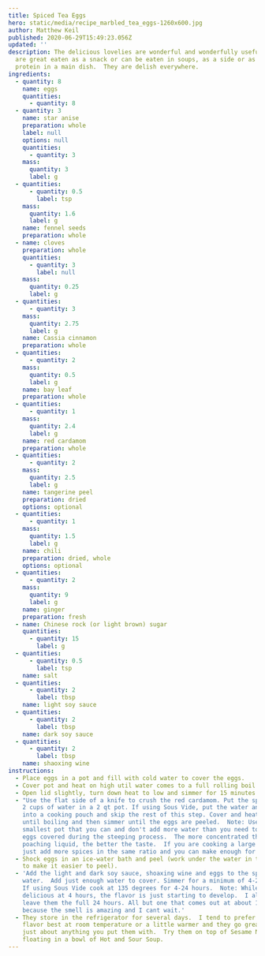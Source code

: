 ```yaml
---
title: Spiced Tea Eggs
hero: static/media/recipe_marbled_tea_eggs-1260x600.jpg
author: Matthew Keil
published: 2020-06-29T15:49:23.056Z
updated: ''
description: The delicious lovelies are wonderful and wonderfully useful!  They
  are great eaten as a snack or can be eaten in soups, as a side or as the
  protein in a main dish.  They are delish everywhere.
ingredients:
  - quantity: 8
    name: eggs
    quantities:
      - quantity: 8
  - quantity: 3
    name: star anise
    preparation: whole
    label: null
    options: null
    quantities:
      - quantity: 3
    mass:
      quantity: 3
      label: g
  - quantities:
      - quantity: 0.5
        label: tsp
    mass:
      quantity: 1.6
      label: g
    name: fennel seeds
    preparation: whole
  - name: cloves
    preparation: whole
    quantities:
      - quantity: 3
        label: null
    mass:
      quantity: 0.25
      label: g
  - quantities:
      - quantity: 3
    mass:
      quantity: 2.75
      label: g
    name: Cassia cinnamon
    preparation: whole
  - quantities:
      - quantity: 2
    mass:
      quantity: 0.5
      label: g
    name: bay leaf
    preparation: whole
  - quantities:
      - quantity: 1
    mass:
      quantity: 2.4
      label: g
    name: red cardamom
    preparation: whole
  - quantities:
      - quantity: 2
    mass:
      quantity: 2.5
      label: g
    name: tangerine peel
    preparation: dried
    options: optional
  - quantities:
      - quantity: 1
    mass:
      quantity: 1.5
      label: g
    name: chili
    preparation: dried, whole
    options: optional
  - quantities:
      - quantity: 2
    mass:
      quantity: 9
      label: g
    name: ginger
    preparation: fresh
  - name: Chinese rock (or light brown) sugar
    quantities:
      - quantity: 15
        label: g
  - quantities:
      - quantity: 0.5
        label: tsp
    name: salt
  - quantities:
      - quantity: 2
        label: tbsp
    name: light soy sauce
  - quantities:
      - quantity: 2
        label: tbsp
    name: dark soy sauce
  - quantities:
      - quantity: 2
        label: tbsp
    name: shaoxing wine
instructions:
  - Place eggs in a pot and fill with cold water to cover the eggs.
  - Cover pot and heat on high util water comes to a full rolling boil.
  - Open lid slightly, turn down heat to low and simmer for 15 minutes.
  - "Use the flat side of a knife to crush the red cardamom. Put the spices and
    2 cups of water in a 2 qt pot. If using Sous Vide, put the water and spices
    into a cooking pouch and skip the rest of this step. Cover and heat on high
    until boiling and then simmer until the eggs are peeled.  Note: Use the
    smallest pot that you can and don't add more water than you need to keep the
    eggs covered during the steeping process.  The more concentrated the
    poaching liquid, the better the taste.  If you are cooking a large batch
    just add more spices in the same ratio and you can make enough for a feast!"
  - Shock eggs in an ice-water bath and peel (work under the water in the bowl
    to make it easier to peel).
  - 'Add the light and dark soy sauce, shoaxing wine and eggs to the spiced
    water.  Add just enough water to cover. Simmer for a minimum of 4-24 hours.
    If using Sous Vide cook at 135 degrees for 4-24 hours.  Note: While they are
    delicious at 4 hours, the flavor is just starting to develop.  I always
    leave them the full 24 hours. All but one that comes out at about 18 hours
    because the smell is amazing and I cant wait.'
  - They store in the refrigerator for several days.  I tend to prefer the
    flavor best at room temperature or a little warmer and they go great with
    just about anything you put them with.  Try them on top of Sesame Noodles or
    floating in a bowl of Hot and Sour Soup.
---
```

